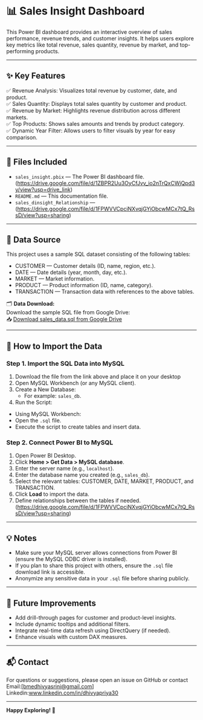 # 📊 Sales Insight Dashboard

This Power BI dashboard provides an interactive overview of sales performance, revenue trends, and customer insights. It helps users explore key metrics like total revenue, sales quantity, revenue by market, and top-performing products.

---

## ✨ Key Features

✅ Revenue Analysis: Visualizes total revenue by customer, date, and product.  
✅ Sales Quantity: Displays total sales quantity by customer and product.  
✅ Revenue by Market: Highlights revenue distribution across different markets.  
✅ Top Products: Shows sales amounts and trends by product category.  
✅ Dynamic Year Filter: Allows users to filter visuals by year for easy comparison.

---

## 📁 Files Included

- `sales_insight.pbix` — The Power BI dashboard file.  (https://drive.google.com/file/d/1ZBPR2Uu3OyCfJvv_io2nTrQxCWjQpd3y/view?usp=drive_link)
- `README.md` — This documentation file.  
- `sales_dinsight_Relationship` — (https://drive.google.com/file/d/1FPWVVCpciNXvqjGYiObcwMCx7tQ_RssD/view?usp=sharing)

---

## 🔗 Data Source

This project uses a sample SQL dataset consisting of the following tables:

- CUSTOMER — Customer details (ID, name, region, etc.).  
- DATE — Date details (year, month, day, etc.).  
- MARKET — Market information.  
- PRODUCT — Product information (ID, name, category).  
- TRANSACTION — Transaction data with references to the above tables.

🗂️ **Data Download:**  
Download the sample SQL file from Google Drive:  
📥 [Download sales_data.sql from Google Drive](https://drive.google.com/file/d/1HiV4McN4M5fdo5h8rfEdM53biniBnL1m/view?usp=drive_link)

---

## 🚦 How to Import the Data

### Step 1. Import the SQL Data into MySQL

1. Download the file from the link above and place it on your desktop 
2. Open MySQL Workbench (or any MySQL client).  
3. Create a New Database:  
   - For example: `sales_db`.  
4. Run the Script:  
  - Using MySQL Workbench:  
  - Open the `.sql` file.  
  - Execute the script to create tables and insert data.  
### Step 2. Connect Power BI to MySQL

1. Open Power BI Desktop.  
2. Click **Home > Get Data > MySQL database**.  
3. Enter the server name (e.g., `localhost`).  
4. Enter the database name you created (e.g., `sales_db`).  
5. Select the relevant tables: CUSTOMER, DATE, MARKET, PRODUCT, and TRANSACTION.  
6. Click **Load** to import the data.  
7. Define relationships between the tables if needed.  
   (https://drive.google.com/file/d/1FPWVVCpciNXvqjGYiObcwMCx7tQ_RssD/view?usp=sharing)

---

## 💡 Notes

- Make sure your MySQL server allows connections from Power BI (ensure the MySQL ODBC driver is installed).  
- If you plan to share this project with others, ensure the `.sql` file download link is accessible.  
- Anonymize any sensitive data in your `.sql` file before sharing publicly.

---

## 🚀 Future Improvements

- Add drill-through pages for customer and product-level insights.  
- Include dynamic tooltips and additional filters.  
- Integrate real-time data refresh using DirectQuery (if needed).  
- Enhance visuals with custom DAX measures.

---

## 📬 Contact

For questions or suggestions, please open an issue on GitHub or contact 
Email:[bmedhivyasrini@gmail.com]
Linkedin:www.linkedin.com/in/dhivyapriya30

---


**Happy Exploring! 🚀**


